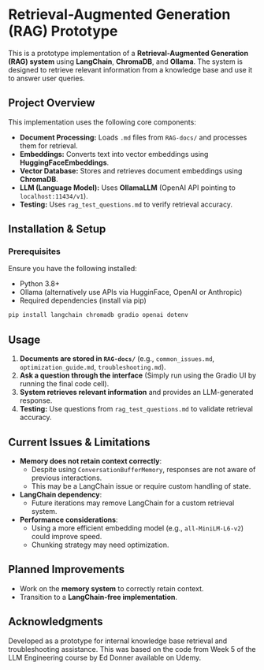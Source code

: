 # Retrieval-Augmented Generation (RAG) Prototype

This is a prototype implementation of a **Retrieval-Augmented Generation (RAG) system** using **LangChain**, **ChromaDB**, and **Ollama**. The system is designed to retrieve relevant information from a knowledge base and use it to answer user queries.

## **Project Overview**
This implementation uses the following core components:
- **Document Processing:** Loads `.md` files from `RAG-docs/` and processes them for retrieval.
- **Embeddings:** Converts text into vector embeddings using **HuggingFaceEmbeddings**.
- **Vector Database:** Stores and retrieves document embeddings using **ChromaDB**.
- **LLM (Language Model):** Uses **OllamaLLM** (OpenAI API pointing to `localhost:11434/v1`).
- **Testing:** Uses `rag_test_questions.md` to verify retrieval accuracy.

## **Installation & Setup**
### **Prerequisites**
Ensure you have the following installed:
- Python 3.8+
- Ollama (alternatively use APIs via HugginFace, OpenAI or Anthropic)
- Required dependencies (install via pip)

```bash
pip install langchain chromadb gradio openai dotenv
```

## **Usage**
1. **Documents are stored in `RAG-docs/`** (e.g., `common_issues.md`, `optimization_guide.md`, `troubleshooting.md`).
2. **Ask a question through the interface** (Simply run using the Gradio UI by running the final code cell).
3. **System retrieves relevant information** and provides an LLM-generated response.
4. **Testing:** Use questions from `rag_test_questions.md` to validate retrieval accuracy.

## **Current Issues & Limitations**
- **Memory does not retain context correctly**:
  - Despite using `ConversationBufferMemory`, responses are not aware of previous interactions.
  - This may be a LangChain issue or require custom handling of state.
- **LangChain dependency**:
  - Future iterations may remove LangChain for a custom retrieval system.
- **Performance considerations**:
  - Using a more efficient embedding model (e.g., `all-MiniLM-L6-v2`) could improve speed.
  - Chunking strategy may need optimization.

## **Planned Improvements**
- Work on the  **memory system** to correctly retain context.
- Transition to a **LangChain-free implementation**.

## **Acknowledgments**
Developed as a prototype for internal knowledge base retrieval and troubleshooting assistance. This was based on the code from Week 5 of the LLM Engineering course by Ed Donner available on Udemy.
